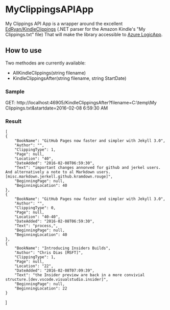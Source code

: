 ﻿# MyClippingsAPIApp

My Clippings API App is a wrapper around the excellent [EdRyan/KindleClippings](https://github.com/EdRyan/KindleClippings) (.NET parser for the Amazon Kindle's "My Clippings.txt" file)
That will make the library accessible to [Azure LogicApp](https://azure.microsoft.com/en-us/services/app-service/logic/).

## How to use

Two methodes are currently available:
 - AllKindleClippings(string filename)
 - KindleClippingsAfter(string filename, string StartDate)

### Sample

GET:
http://localhost:46905/KindleClippingsAfter?filename=C:\\temp\\My Clippings.txt&startdate=2016-02-08 6:59:30 AM


### Result 

    [
    {
        "BookName": "﻿GitHub Pages now faster and simpler with Jekyll 3.0",
        "Author": "",
        "ClippingType": 1,
        "Page": null,
        "Location": "40",
        "DateAdded": "2016-02-08T06:59:30",
        "Text": "important changes annonved for github and jerkel users. And alternatively a note to al Markdown users.[misc.markdown.jerkell.github.kramdown.rouge]",
        "BeginningPage": null,
        "BeginningLocation": 40
    },
    {
        "BookName": "﻿GitHub Pages now faster and simpler with Jekyll 3.0",
        "Author": "",
        "ClippingType": 0,
        "Page": null,
        "Location": "40-40",
        "DateAdded": "2016-02-08T06:59:30",
        "Text": "process,",
        "BeginningPage": null,
        "BeginningLocation": 40
    },
    {
        "BookName": "﻿Introducing Insiders Builds",
        "Author": "Chris Dias [MSFT]",
        "ClippingType": 1,
        "Page": null,
        "Location": "22",
        "DateAdded": "2016-02-08T07:09:39",
        "Text": "the Insider preview are back in a more convivial structure.[dev.vscode.visualstudio.insider]",
        "BeginningPage": null,
        "BeginningLocation": 22
    }
]
